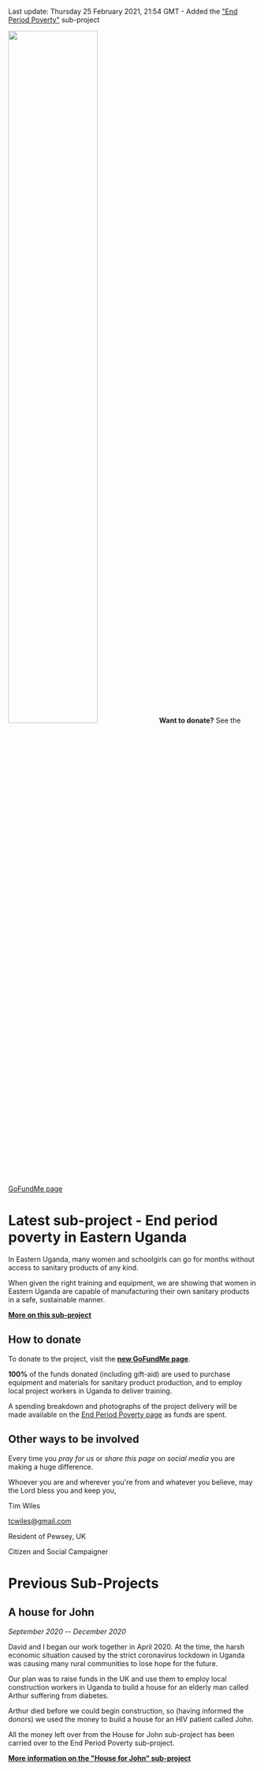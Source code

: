 
Last update: Thursday 25 February 2021, 21:54 GMT - Added the ["End Period Poverty"](end-period-poverty/index.md) sub-project

<noscript>
<img src="end-period-poverty/holding-banner.jpg" width="60%"/>
  <strong>Want to donate?</strong> See the <a href="https://www.gofundme.com/f/end-period-poverty-in-eastern-uganda?utm_source=customer&utm_medium=copy_link&utm_campaign=p_cf+share-flow-1">GoFundMe page</a>  
  
</noscript>

<div class="gfm-embed" data-url="https://www.gofundme.com/f/end-period-poverty-in-eastern-uganda/widget/large"></div>

<script defer src="https://www.gofundme.com/static/js/embed.js"></script>

# Latest sub-project - End period poverty in Eastern Uganda 

In Eastern Uganda, many women and schoolgirls can go for months without access to sanitary products of any kind. 

When given the right training and equipment, we are showing that women in Eastern Uganda are capable of manufacturing their own sanitary products in a safe, sustainable manner.


[**More on this sub-project**](End-period-poverty/index.md) 

## How to donate

<div class="gfm-embed" data-url="https://www.gofundme.com/f/end-period-poverty-in-eastern-uganda/widget/small"></div>

To donate to the project, visit the [**new GoFundMe page**](https://www.gofundme.com/f/end-period-poverty-in-eastern-uganda/).

**100%** of the funds donated (including gift-aid) are used to purchase equipment and materials for sanitary product production, and to employ local project workers in Uganda to deliver training. 

A spending breakdown and photographs of the project delivery will be made available on the [End Period Poverty page](End-period-poverty/index.md) as funds are spent.  

## Other ways to be involved 

Every time you *pray for us* or *share this page on social media* you are making a huge difference. 

Whoever you are and wherever you're from and whatever you believe, may the Lord bless you and keep you,

Tim Wiles

tcwiles@gmail.com 

Resident of Pewsey, UK

Citizen and Social Campaigner

<div class="gfm-embed" data-url="https://www.gofundme.com/f/end-period-poverty-in-eastern-uganda/widget/medium"></div>


# Previous Sub-Projects

## A house for John

*September 2020 -- December 2020*

David and I began our work together in April 2020. At the time, the harsh economic situation caused by the strict coronavirus lockdown in Uganda was causing many rural communities to lose hope for the future.

Our plan was to raise funds in the UK and use them to employ local construction workers in Uganda to build a house for an elderly man called Arthur suffering from diabetes.

Arthur died before we could begin construction, so (having informed the donors) we used the money to build a house for an HIV patient called John.

All the money left over from the House for John sub-project has been carried over to the End Period Poverty sub-project. 

[**More information on the "House for John" sub-project**](house-for-john/index.md)




